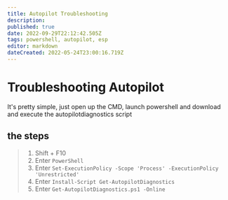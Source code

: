 ```yaml
---
title: Autopilot Troubleshooting
description: 
published: true
date: 2022-09-29T22:12:42.505Z
tags: powershell, autopilot, esp
editor: markdown
dateCreated: 2022-05-24T23:00:16.719Z
---
```


# Troubleshooting Autopilot

It's pretty simple, just open up the CMD, launch powershell and download and execute the autopilotdiagnostics script

## the steps
> 1. Shift + F10
> 1. Enter `PowerShell`
> 1. Enter `Set-ExecutionPolicy -Scope 'Process' -ExecutionPolicy 'Unrestricted'`
> 1. Enter `Install-Script Get-AutopilotDiagnostics`
> 1. Enter `Get-AutopilotDiagnostics.ps1 -Online`